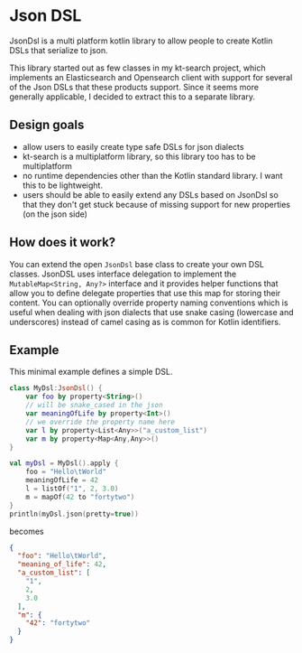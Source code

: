 # Json DSL

JsonDsl is a multi platform kotlin library to allow people to create Kotlin DSLs that serialize to json.

This library started out as few classes in my kt-search project, which implements an Elasticsearch and Opensearch client with support for several of the Json
DSLs that these products support. Since it seems more generally applicable, I decided to extract this to a separate library.

## Design goals

- allow users to easily create type safe DSLs for json dialects
- kt-search is a multiplatform library, so this library too has to be multiplatform
- no runtime dependencies other than the Kotlin standard library. I want this to be lightweight.
- users should be able to easily extend any DSLs based on JsonDsl so that they don't get stuck because of missing support for new properties (on the json side)

## How does it work?

You can extend the open `JsonDsl` base class to create your own DSL classes. JsonDSL uses interface delegation to implement the `MutableMap<String, Any?>` interface and it provides helper functions that allow you to define delegate properties that use this map for storing their content. You can optionally override property naming conventions which is useful when dealing with json dialects that use snake casing (lowercase and underscores) instead of camel casing as is common for Kotlin identifiers.

## Example

This minimal example defines a simple DSL.

```kotlin
class MyDsl:JsonDsl() {
    var foo by property<String>()
    // will be snake_cased in the json
    var meaningOfLife by property<Int>()
    // we override the property name here
    var l by property<List<Any>>("a_custom_list")
    var m by property<Map<Any,Any>>()
}

val myDsl = MyDsl().apply {
    foo = "Hello\tWorld"
    meaningOfLife = 42
    l = listOf("1", 2, 3.0)
    m = mapOf(42 to "fortytwo")
}
println(myDsl.json(pretty=true))
```

becomes

```json
{
  "foo": "Hello\tWorld",
  "meaning_of_life": 42,
  "a_custom_list": [
    "1",
    2,
    3.0
  ],
  "m": {
    "42": "fortytwo"
  }
}
```

